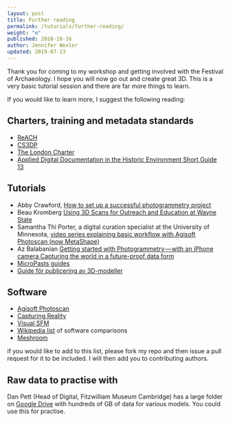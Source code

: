 ```yaml
---
layout: post
title: Further reading
permalink: /tutorials/further-reading/
weight: "m"
published: 2018-10-16
author: Jennifer Wexler
updated: 2019-07-23
---
```


Thank you for coming to my workshop and getting involved with the Festival of Archaeology. I hope you will now go out and create great 3D. This is a very basic tutorial session and there are far more things to learn. 

If you would like to learn more, I suggest the following reading:

## Charters, training and metadata standards

* [ReACH](https://www.vam.ac.uk/research/projects/reach-reproduction-of-art-and-cultural-heritage)
* [CS3DP](https://osf.io/ewt2h/) 
* [The London Charter](http://www.londoncharter.org/)
* [Applied Digital Documentation in the Historic Environment Short Guide 13](https://www.historicenvironment.scot/archives-and-research/publications/publication/?publicationid=9b35b799-4221-46fa-80d6-a8a8009d802d)

## Tutorials

* Abby Crawford, [How to set up a successful photogrammetry project](https://blog.sketchfab.com/how-to-set-up-a-successful-photogrammetry-project/)
* Beau Kromberg [Using 3D Scans for Outreach and Education at Wayne State](https://sketchfab.com/blogs/community/using-3d-scans-for-outreach-and-education-at-wayne-state/)
* Samantha Thi Porter, a digital curation specialist at the University of Minnesota, [video series explaining basic workflow with Agisoft Photoscan (now MetaShape)](http://www.stporter.com/tutorials/)
* Az Balabanian [Getting started with Photogrammetry — with an iPhone camera Capturing the world in a future-proof data form](https://medium.com/realities-io/getting-started-with-photogrammetry-d0a6ee40cb72)
* [MicroPasts guides](https://micropasts.org/blog/learning)
* [Guide för publicering av 3D-modeller](https://www.raa.se/museer/information-och-kunskap/publicering-av-3d-modeller/) 

## Software
* [Agisoft Photoscan](http://www.agisoft.com/)
* [Capturing Reality](https://www.capturingreality.com/)
* [Visual SFM](http://ccwu.me/vsfm/)
* [Wikipedia list](https://en.wikipedia.org/wiki/Comparison_of_photogrammetry_software) of software comparisons
* [Meshroom](https://alicevision.github.io/)

if you would like to add to this list, please fork my repo and then issue a pull request for it to be included. I will then add you to contributing authors. 

## Raw data to practise with

Dan Pett (Head of Digital, Fitzwilliam Museum Cambridge) has a large folder on [Google Drive](https://goo.gl/CS5aoN) with hundreds of GB of data for various models. You could use this for practise. 
